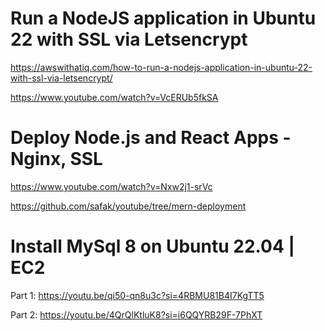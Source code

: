 # Run a NodeJS application in Ubuntu 22 with SSL via Letsencrypt
https://awswithatiq.com/how-to-run-a-nodejs-application-in-ubuntu-22-with-ssl-via-letsencrypt/

https://www.youtube.com/watch?v=VcERUb5fkSA

# Deploy Node.js and React Apps - Nginx, SSL
https://www.youtube.com/watch?v=Nxw2j1-srVc

https://github.com/safak/youtube/tree/mern-deployment

# Install MySql 8 on Ubuntu 22.04 | EC2
Part 1: https://youtu.be/qi50-qn8u3c?si=4RBMU81B4I7KgTT5

Part 2: https://youtu.be/4QrQlKtluK8?si=i6QQYRB29F-7PhXT

